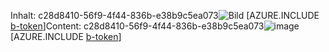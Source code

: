 <span data-ttu-id="85076-101">Inhalt: c28d8410-56f9-4f44-836b-e38b9c5ea073![Bild](6c90c4df-9f29-479b-80b0-b4db72151bf4.png)
[AZURE.INCLUDE [b-token](669475c7-62aa-45d4-b0c1-e93669ef3b4e.md)]</span><span class="sxs-lookup"><span data-stu-id="85076-101">Content: c28d8410-56f9-4f44-836b-e38b9c5ea073![image](6c90c4df-9f29-479b-80b0-b4db72151bf4.png)
[AZURE.INCLUDE [b-token](669475c7-62aa-45d4-b0c1-e93669ef3b4e.md)]</span></span>
